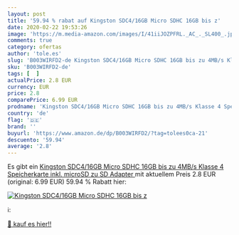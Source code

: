 ```yaml
---
layout: post
title: '59.94 % rabat auf Kingston SDC4/16GB Micro SDHC 16GB bis z'
date: 2020-02-22 19:53:26
image: 'https://m.media-amazon.com/images/I/41iiJOZPFRL._AC_._SL400_.jpg'
comments: true
category: ofertas
author: 'tole.es'
slug: 'B003WIRFD2-de Kingston SDC4/16GB Micro SDHC 16GB bis zu 4MB/s Klasse 4...'
sku: 'B003WIRFD2-de'
tags: [  ]
actualPrice: 2.8 EUR
currency: EUR
price: 2.8
comparePrice: 6.99 EUR
prodname: 'Kingston SDC4/16GB Micro SDHC 16GB bis zu 4MB/s Klasse 4 Speicherkarte  inkl. microSD zu SD Adapter  '
country: 'de'
flag: '🇩🇪'
brand: ''
buyurl: 'https://www.amazon.de/dp/B003WIRFD2/?tag=tolees0ca-21'
descuento: '59.94'
average: '2.8'
---
```


Es gibt ein [Kingston SDC4/16GB Micro SDHC 16GB bis zu 4MB/s Klasse 4 Speicherkarte  inkl. microSD zu SD Adapter  ](https://www.amazon.de/dp/B003WIRFD2/?tag=tolees0ca-21) mit aktuellem Preis 2.8 EUR (original: 6.99 EUR) 59.94 % Rabatt hier:

[![Kingston SDC4/16GB Micro SDHC 16GB bis z](https://m.media-amazon.com/images/I/41iiJOZPFRL._AC_._SL400_.jpg)](https://www.amazon.de/dp/B003WIRFD2/?tag=tolees0ca-21)

ℹ️:


[🛒 kauf es hier!!](https://www.amazon.de/dp/B003WIRFD2/?tag=tolees0ca-21)
